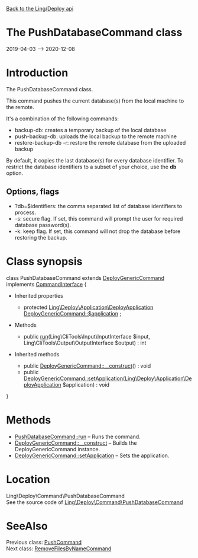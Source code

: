 [Back to the Ling/Deploy api](https://github.com/lingtalfi/Deploy/blob/master/doc/api/Ling/Deploy.md)



The PushDatabaseCommand class
================
2019-04-03 --> 2020-12-08






Introduction
============

The PushDatabaseCommand class.

This command pushes the current database(s) from the local machine to the remote.


It's a combination of the following commands:
- backup-db: creates a temporary backup of the local database
- push-backup-db: uploads the local backup to the remote machine
- restore-backup-db -r: restore the remote database from the uploaded backup

By default, it copies the last database(s) for every database identifier.
To restrict the database identifiers to a subset of your choice, use the **db** option.



Options, flags
---------------
- ?db=$identifiers: the comma separated list of database identifiers to process.
- -s: secure flag. If set, this command will prompt the user for required database password(s).
- -k: keep flag. If set, this command will not drop the database before restoring the backup.



Class synopsis
==============


class <span class="pl-k">PushDatabaseCommand</span> extends [DeployGenericCommand](https://github.com/lingtalfi/Deploy/blob/master/doc/api/Ling/Deploy/Command/DeployGenericCommand.md) implements [CommandInterface](https://github.com/lingtalfi/CliTools/blob/master/doc/api/Ling/CliTools/Command/CommandInterface.md) {

- Inherited properties
    - protected [Ling\Deploy\Application\DeployApplication](https://github.com/lingtalfi/Deploy/blob/master/doc/api/Ling/Deploy/Application/DeployApplication.md) [DeployGenericCommand::$application](#property-application) ;

- Methods
    - public [run](https://github.com/lingtalfi/Deploy/blob/master/doc/api/Ling/Deploy/Command/PushDatabaseCommand/run.md)(Ling\CliTools\Input\InputInterface $input, Ling\CliTools\Output\OutputInterface $output) : int

- Inherited methods
    - public [DeployGenericCommand::__construct](https://github.com/lingtalfi/Deploy/blob/master/doc/api/Ling/Deploy/Command/DeployGenericCommand/__construct.md)() : void
    - public [DeployGenericCommand::setApplication](https://github.com/lingtalfi/Deploy/blob/master/doc/api/Ling/Deploy/Command/DeployGenericCommand/setApplication.md)([Ling\Deploy\Application\DeployApplication](https://github.com/lingtalfi/Deploy/blob/master/doc/api/Ling/Deploy/Application/DeployApplication.md) $application) : void

}






Methods
==============

- [PushDatabaseCommand::run](https://github.com/lingtalfi/Deploy/blob/master/doc/api/Ling/Deploy/Command/PushDatabaseCommand/run.md) &ndash; Runs the command.
- [DeployGenericCommand::__construct](https://github.com/lingtalfi/Deploy/blob/master/doc/api/Ling/Deploy/Command/DeployGenericCommand/__construct.md) &ndash; Builds the DeployGenericCommand instance.
- [DeployGenericCommand::setApplication](https://github.com/lingtalfi/Deploy/blob/master/doc/api/Ling/Deploy/Command/DeployGenericCommand/setApplication.md) &ndash; Sets the application.





Location
=============
Ling\Deploy\Command\PushDatabaseCommand<br>
See the source code of [Ling\Deploy\Command\PushDatabaseCommand](https://github.com/lingtalfi/Deploy/blob/master/Command/PushDatabaseCommand.php)



SeeAlso
==============
Previous class: [PushCommand](https://github.com/lingtalfi/Deploy/blob/master/doc/api/Ling/Deploy/Command/PushCommand.md)<br>Next class: [RemoveFilesByNameCommand](https://github.com/lingtalfi/Deploy/blob/master/doc/api/Ling/Deploy/Command/RemoveFilesByNameCommand.md)<br>
